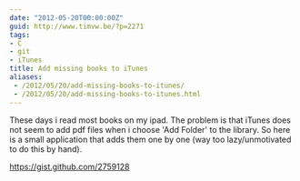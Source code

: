 ```yaml
---
date: "2012-05-20T00:00:00Z"
guid: http://www.timvw.be/?p=2271
tags:
- C
- git
- iTunes
title: Add missing books to iTunes
aliases:
 - /2012/05/20/add-missing-books-to-itunes/
 - /2012/05/20/add-missing-books-to-itunes.html
---
```

These days i read most books on my ipad. The problem is that iTunes does not seem to add pdf files when i choose 'Add Folder' to the library. So here is a small application that adds them one by one (way too lazy/unmotivated to do this by hand).

<https://gist.github.com/2759128>